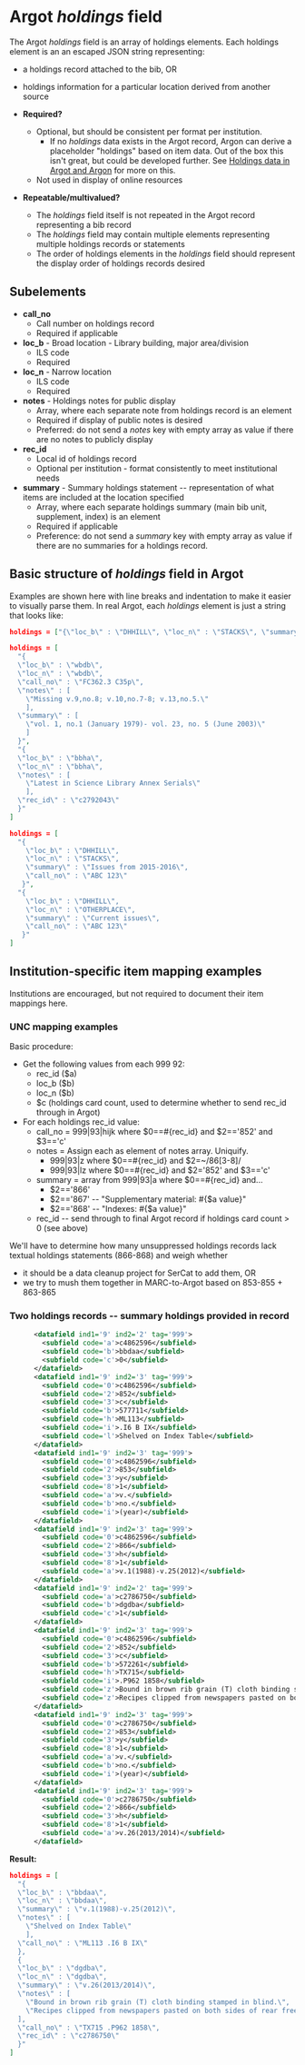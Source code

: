 # Argot *holdings* field

The Argot *holdings* field is an array of holdings elements. Each holdings element is an an escaped JSON string representing:
* a holdings record attached to the bib, OR
* holdings information for a particular location derived from another source

* **Required?**
  * Optional, but should be consistent per format per institution.
	* If no *holdings* data exists in the Argot record, Argon can derive a placeholder "holdings" based on item data. Out of the box this isn't great, but could be developed further. See [Holdings data in Argot and Argon](https://trlnmain.atlassian.net/wiki/spaces/TD/pages/6422529/Holdings+data+in+Argot+and+Argon) for more on this.
  * Not used in display of online resources
* **Repeatable/multivalued?**
  * The *holdings* field itself is not repeated in the Argot record representing a bib record
  * The *holdings* field may contain multiple elements representing multiple holdings records or statements
  * The order of holdings elements in the *holdings* field should represent the display order of holdings records desired

## Subelements
* **call_no**
  * Call number on holdings record
  * Required if applicable
* **loc_b** - Broad location - Library building, major area/division
  * ILS code
  * Required
* **loc_n** - Narrow location
  * ILS code
  * Required
* **notes** - Holdings notes for public display
  * Array, where each separate note from holdings record is an element
  * Required if display of public notes is desired
  * Preferred: do not send a *notes* key with empty array as value if there are no notes to publicly display
* **rec_id**
  * Local id of holdings record
  * Optional per institution - format consistently to meet institutional needs
* **summary** - Summary holdings statement -- representation of what items are included at the location specified
  * Array, where each separate holdings summary (main bib unit, supplement, index) is an element
  * Required if applicable
  * Preference: do not send a *summary* key with empty array as value if there are no summaries for a holdings record.

## Basic structure of *holdings* field in Argot

Examples are shown here with line breaks and indentation to make it easier to visually parse them. In real Argot, each *holdings* element is just a string that looks like: 
``` JSON
holdings = ["{\"loc_b\" : \"DHHILL\", \"loc_n\" : \"STACKS\", \"summary\" : \"Issues from 2015-2016\", \"call_no\" : \"ABC 123\"}","{\"loc_b\" : \"DHHILL\", \"loc_n\" : \"OTHERPLACE\", \"summary\" : \"Current issues\", \"call_no\" : \"ABC 123\"}"]
```

``` JSON
holdings = [
  "{
  \"loc_b\" : \"wbdb\",
  \"loc_n\" : \"wbdb\",
  \"call_no\" : \"FC362.3 C35p\",
  \"notes\" : [
    \"Missing v.9,no.8; v.10,no.7-8; v.13,no.5.\"
	],
  \"summary\" : [
    \"vol. 1, no.1 (January 1979)- vol. 23, no. 5 (June 2003)\"
	]
  }",
  "{
  \"loc_b\" : \"bbha\",
  \"loc_n\" : \"bbha\",
  \"notes\" : [
    \"Latest in Science Library Annex Serials\"
	],
  \"rec_id\" : \"c2792043\"
  }"
]
```

``` JSON
holdings = [
  "{
    \"loc_b\" : \"DHHILL\", 
	\"loc_n\" : \"STACKS\", 
	\"summary\" : \"Issues from 2015-2016\", 
	\"call_no\" : \"ABC 123\"
   }",
  "{
    \"loc_b\" : \"DHHILL\", 
	\"loc_n\" : \"OTHERPLACE\", 
	\"summary\" : \"Current issues\", 
	\"call_no\" : \"ABC 123\"
   }"
]
```

## Institution-specific item mapping examples
Institutions are encouraged, but not required to document their item mappings here.

### UNC mapping examples


Basic procedure: 
- Get the following values from each 999 92:
  - rec\_id ($a)
  - loc\_b ($b)
  - loc\_n ($b)
  - $c (holdings card count, used to determine whether to send rec\_id through in Argot)
- For each holdings rec\_id value: 
  - call_no = 999|93|hijk where $0==#{rec\_id} and $2=='852' and $3=='c'
  - notes = Assign each as element of notes array. Uniquify.
    - 999|93|z where $0==#{rec\_id} and $2=~/86[3-8]/
    - 999|93|lz where $0==#{rec\_id} and $2='852' and $3=='c'
  - summary = array from 999|93|a where $0==#{rec\_id} and...
    - $2=='866' 
	- $2=='867' -- "Supplementary material: #{$a value}"
	- $2=='868' -- "Indexes: #{$a value}"
  - rec\_id -- send through to final Argot record if holdings card count > 0 (see above)

We'll have to determine how many unsuppressed holdings records lack textual holdings statements (866-868) and weigh whether
- it should be a data cleanup project for SerCat to add them, OR
- we try to mush them together in MARC-to-Argot based on 853-855 + 863-865

### Two holdings records -- summary holdings provided in record
``` xml
      <datafield ind1='9' ind2='2' tag='999'>
        <subfield code='a'>c4862596</subfield>
        <subfield code='b'>bbdaa</subfield>
        <subfield code='c'>0</subfield>
      </datafield>
      <datafield ind1='9' ind2='3' tag='999'>
        <subfield code='0'>c4862596</subfield>
        <subfield code='2'>852</subfield>
        <subfield code='3'>c</subfield>
        <subfield code='b'>577711</subfield>
        <subfield code='h'>ML113</subfield>
        <subfield code='i'>.I6 B IX</subfield>
		<subfield code='l'>Shelved on Index Table</subfield>
      </datafield>
      <datafield ind1='9' ind2='3' tag='999'>
        <subfield code='0'>c4862596</subfield>
        <subfield code='2'>853</subfield>
        <subfield code='3'>y</subfield>
        <subfield code='8'>1</subfield>
        <subfield code='a'>v.</subfield>
        <subfield code='b'>no.</subfield>
        <subfield code='i'>(year)</subfield>
      </datafield>
      <datafield ind1='9' ind2='3' tag='999'>
        <subfield code='0'>c4862596</subfield>
        <subfield code='2'>866</subfield>
        <subfield code='3'>h</subfield>
        <subfield code='8'>1</subfield>
        <subfield code='a'>v.1(1988)-v.25(2012)</subfield>
      </datafield>
      <datafield ind1='9' ind2='2' tag='999'>
        <subfield code='a'>c2786750</subfield>
        <subfield code='b'>dgdba</subfield>
        <subfield code='c'>1</subfield>
      </datafield>
      <datafield ind1='9' ind2='3' tag='999'>
        <subfield code='0'>c4862596</subfield>
        <subfield code='2'>852</subfield>
        <subfield code='3'>c</subfield>
        <subfield code='b'>572261</subfield>
        <subfield code='h'>TX715</subfield>
        <subfield code='i'>.P962 1858</subfield>
		<subfield code='z'>Bound in brown rib grain (T) cloth binding stamped in blind.</subfield>
		<subfield code='z'>Recipes clipped from newspapers pasted on both sides of rear free end-paper.</subfield>
      </datafield>
      <datafield ind1='9' ind2='3' tag='999'>
        <subfield code='0'>c2786750</subfield>
        <subfield code='2'>853</subfield>
        <subfield code='3'>y</subfield>
        <subfield code='8'>1</subfield>
        <subfield code='a'>v.</subfield>
        <subfield code='b'>no.</subfield>
        <subfield code='i'>(year)</subfield>
      </datafield>
      <datafield ind1='9' ind2='3' tag='999'>
        <subfield code='0'>c2786750</subfield>
        <subfield code='2'>866</subfield>
        <subfield code='3'>h</subfield>
        <subfield code='8'>1</subfield>
        <subfield code='a'>v.26(2013/2014)</subfield>
      </datafield>
```

**Result:**

``` json
holdings = [
  "{
  \"loc_b\" : \"bbdaa\", 
  \"loc_n\" : \"bbdaa\", 
  \"summary\" : \"v.1(1988)-v.25(2012)\", 
  \"notes\" : [
    \"Shelved on Index Table\"
	], 
  \"call_no\" : \"ML113 .I6 B IX\"
  },
  {
  \"loc_b\" : \"dgdba\", 
  \"loc_n\" : \"dgdba\", 
  \"summary\" : \"v.26(2013/2014)\", 
  \"notes\" : [
    \"Bound in brown rib grain (T) cloth binding stamped in blind.\", 
	\"Recipes clipped from newspapers pasted on both sides of rear free end-paper.\"
  ],
  \"call_no\" : \"TX715 .P962 1858\",
  \"rec_id\" : \"c2786750\"
  }"
]
```
